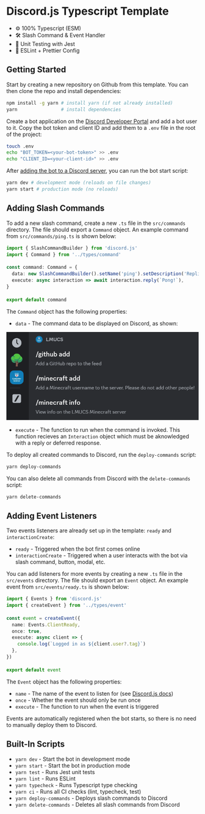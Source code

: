 # Discord.js Typescript Template

- ⚙️ 100% Typescript (ESM)
- 🛠️ Slash Command & Event Handler
- 🧪 Unit Testing with Jest
- 🧹 ESLint + Prettier Config

## Getting Started

Start by creating a new repository on Github from this template. You can then clone the repo and install dependencies:

```bash
npm install -g yarn # install yarn (if not already installed)
yarn                # install dependencies
```

Create a bot application on the [Discord Developer Portal](https://discord.com/developers/applications) and add a bot user to it. Copy the bot token and client ID and add them to a `.env` file in the root of the project:

```bash
touch .env
echo "BOT_TOKEN=<your-bot-token>" >> .env
echo "CLIENT_ID=<your-client-id>" >> .env
```

After [adding the bot to a Discord server](https://discordjs.guide/preparations/adding-your-bot-to-servers.html#creating-and-using-your-invite-link), you can run the bot start script:

```bash
yarn dev # development mode (reloads on file changes)
yarn start # production mode (no reloads)
```

## Adding Slash Commands

To add a new slash command, create a new `.ts` file in the `src/commands` directory. The file should export a `Command` object. An example command from `src/commands/ping.ts` is shown below:

```ts
import { SlashCommandBuilder } from 'discord.js'
import { Command } from '../types/command'

const command: Command = {
  data: new SlashCommandBuilder().setName('ping').setDescription('Replies with Pong!'),
  execute: async interaction => await interaction.reply(`Pong!`),
}

export default command
```

The `Command` object has the following properties:

- `data` - The command data to be displayed on Discord, as shown:
  
![Command Data](images/slash_command_preview.png)

- `execute` - The function to run when the command is invoked. This function recieves an `Interaction` object which must be aknowledged with a reply or deferred response.

To deploy all created commands to Discord, run the `deploy-commands` script:

```bash
yarn deploy-commands
```

You can also delete all commands from Discord with the `delete-commands` script:

```bash
yarn delete-commands
```

## Adding Event Listeners

Two events listeners are already set up in the template: `ready` and `interactionCreate`:

- `ready` - Triggered when the bot first comes online
- `interactionCreate` - Triggered when a user interacts with the bot via slash command, button, modal, etc.

You can add listeners for more events by creating a new `.ts` file in the `src/events` directory. The file should export an `Event` object. An example event from `src/events/ready.ts` is shown below:

```ts
import { Events } from 'discord.js'
import { createEvent } from '../types/event'

const event = createEvent({
  name: Events.ClientReady,
  once: true,
  execute: async client => {
    console.log(`Logged in as ${client.user?.tag}`)
  },
})

export default event
```

The `Event` object has the following properties:

- `name` - The name of the event to listen for (see [Discord.js docs](https://discord.js.org/#/docs/main/stable/class/Client))
- `once` - Whether the event should only be run once
- `execute` - The function to run when the event is triggered

Events are automatically registered when the bot starts, so there is no need to manually deploy them to Discord.

## Built-In Scripts

- `yarn dev` - Start the bot in development mode
- `yarn start` - Start the bot in production mode
- `yarn test` - Runs Jest unit tests
- `yarn lint` - Runs ESLint
- `yarn typecheck` - Runs Typescript type checking
- `yarn ci` - Runs all CI checks (lint, typecheck, test)
- `yarn deploy-commands` - Deploys slash commands to Discord
- `yarn delete-commands` - Deletes all slash commands from Discord
